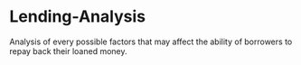 # Lending-Analysis
Analysis of every possible factors that may affect the ability of borrowers to repay back their loaned money. 
